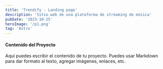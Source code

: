 ```yaml
---
title: 'Trendify - Landing page'
description: 'Sitio web de una plataforma de streaming de música'
pubDate: '2023-10-25'
heroImage: '/p1.png'
tag: 'Astro'
---
```


#### Contenido del Proyecto

Aquí puedes escribir el contenido de tu proyecto. Puedes usar Markdown para dar formato al texto, agregar imágenes, enlaces, etc.